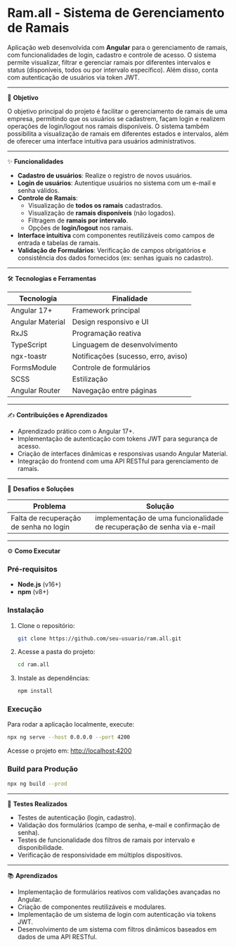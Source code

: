 # Ram.all - Sistema de Gerenciamento de Ramais

Aplicação web desenvolvida com **Angular** para o gerenciamento de ramais, com funcionalidades de login, cadastro e controle de acesso. O sistema permite visualizar, filtrar e gerenciar ramais por diferentes intervalos e status (disponíveis, todos ou por intervalo específico). Além disso, conta com autenticação de usuários via token JWT.

---

🎯 **Objetivo**

O objetivo principal do projeto é facilitar o gerenciamento de ramais de uma empresa, permitindo que os usuários se cadastrem, façam login e realizem operações de login/logout nos ramais disponíveis. O sistema também possibilita a visualização de ramais em diferentes estados e intervalos, além de oferecer uma interface intuitiva para usuários administrativos.

---

✨ **Funcionalidades**

- **Cadastro de usuários**: Realize o registro de novos usuários.
- **Login de usuários**: Autentique usuários no sistema com um e-mail e senha válidos.
- **Controle de Ramais**:
  - Visualização de **todos os ramais** cadastrados.
  - Visualização de **ramais disponíveis** (não logados).
  - Filtragem de **ramais por intervalo**.
  - Opções de **login/logout** nos ramais.
- **Interface intuitiva** com componentes reutilizáveis como campos de entrada e tabelas de ramais.
- **Validação de Formulários**: Verificação de campos obrigatórios e consistência dos dados fornecidos (ex: senhas iguais no cadastro).

---

🛠️ **Tecnologias e Ferramentas**

| Tecnologia             | Finalidade                          |
|------------------------|-------------------------------------|
| Angular 17+            | Framework principal                 |
| Angular Material       | Design responsivo e UI              |
| RxJS                   | Programação reativa                 |
| TypeScript             | Linguagem de desenvolvimento        |
| ngx-toastr             | Notificações (sucesso, erro, aviso) |
| FormsModule            | Controle de formulários             |
| SCSS                   | Estilização                         |
| Angular Router         | Navegação entre páginas             |

---

✍️ **Contribuições e Aprendizados**

- Aprendizado prático com o Angular 17+.
- Implementação de autenticação com tokens JWT para segurança de acesso.
- Criação de interfaces dinâmicas e responsivas usando Angular Material.
- Integração do frontend com uma API RESTful para gerenciamento de ramais.

---

🚧 **Desafios e Soluções**

| Problema                                | Solução                                   |
|-----------------------------------------|-------------------------------------------|
| Falta de recuperação de senha no login  | implementação de uma funcionalidade de recuperação de senha via e-mail |

---

⚙️ **Como Executar**

### Pré-requisitos

- **Node.js** (v16+)
- **npm** (v8+)

### Instalação

1. Clone o repositório:

   ```bash
   git clone https://github.com/seu-usuario/ram.all.git
   ```

2. Acesse a pasta do projeto:

   ```bash
   cd ram.all
   ```

3. Instale as dependências:

   ```bash
   npm install
   ```

### Execução

Para rodar a aplicação localmente, execute:

```bash
npx ng serve --host 0.0.0.0 --port 4200
```

Acesse o projeto em: [http://localhost:4200](http://localhost:4200)

### Build para Produção

```bash
npx ng build --prod
```

---

🧪 **Testes Realizados**

- Testes de autenticação (login, cadastro).
- Validação dos formulários (campo de senha, e-mail e confirmação de senha).
- Testes de funcionalidade dos filtros de ramais por intervalo e disponibilidade.
- Verificação de responsividade em múltiplos dispositivos.

---

📚 **Aprendizados**

- Implementação de formulários reativos com validações avançadas no Angular.
- Criação de componentes reutilizáveis e modulares.
- Implementação de um sistema de login com autenticação via tokens JWT.
- Desenvolvimento de um sistema com filtros dinâmicos baseados em dados de uma API RESTful.
